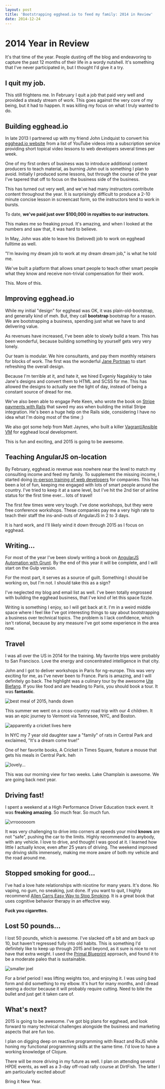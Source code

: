 ```yaml
---
layout: post
title: 'Bootstrapping egghead.io to feed my family: 2014 in Review'
date: 2014-12-24
---
```


# 2014 Year in Review

It's that time of the year. People dusting off the blog and endeavoring to capture the past 12 months of their life in a wordy nutshell. It's something that I've never participated in, but I thought I'd give it a try.

## I quit my job.

This still frightens me. In February I quit a job that paid very well and provided a steady stream of work. This goes against the very core of my being, but it had to happen. It was killing my focus on what I truly wanted to do.

## Building egghead.io

In late 2013 I partnered up with my friend John Lindquist to convert his [egghead.io website](https://egghead.io) from a list of YouTube videos into a subscription service providing short topical video lessons to web developers several times per week.

One of my first orders of business was to introduce additional content producers to teach material, as burning John out is something I plan to avoid. Initially I produced some lessons, but through the course of the year I've tapered that off to focus on the business side of the business.

This has turned out very well, and we've had many instructors contribute content throughout the year. It is surprisingly difficult to produce a 2-10 minute concise lesson in screencast form, so the instructors tend to work in bursts.

To date, **we've paid just over $100,000 in royalties to our instructors**.

This makes me so freaking proud. It's amazing, and when I looked at the numbers and saw that, it was hard to believe.

In May, John was able to leave his (beloved) job to work on egghead fulltime as well.

"I'm leaving my dream job to work at my dream dream job," is what he told me.

We've built a platform that allows smart people to teach other smart people what they know and receive non-trivial compensation for their work.

This. More of this.

## Improving egghead.io

While my initial "design" for egghead was OK, it was plain-old-bootstrap, and generally kind of meh. But, they call **bootstrap** bootstrap for a reason. We are bootstrapping a business, spending just what we have to and delivering value.

As revenues have increased, I've been able to slowly build a team. This has been wonderful, because building something by yourself gets very very lonely.

Our team is modular. We hire consultants, and pay them monthly retainers for blocks of work. The first was the wonderful [Jane Portman](https://uibreakfast.com/) to start refreshing the overall design.

Because I'm terrible at it, and hate it, we hired Evgeniy Nagalskiy to take Jane's designs and convert them to HTML and SCSS for me. This has allowed the designs to actually see the light of day, instead of being a constant source of dread for me.

We've also been able to engage Pete Keen, who wrote the book on [Stripe payments with Rails](https://www.masteringmodernpayments.com/) that saved my ass when building the initial Stripe integration. He's been a huge help on the Rails side, considering I have no idea what I'm doing most of the time ;)

We also got some help from Matt Jaynes, who built a killer [Vagrant/Ansible VM](https://devopsu.com/) for egghead local development.

This is fun and exciting, and 2015 is going to be awesome.

## Teaching AngularJS on-location

By February, egghead.io revenue was nowhere near the level to match my consulting income and feed my family. To supplement the missing income, I started doing [in-person training of web developers](https://egghead.io/angularjs-enterprise-training-workshop) for companies. This has been a lot of fun, keeping me engaged with lots of smart people around the country. I've tried to keep it at a sane level, but I've hit the 2nd tier of airline status for the first time ever... lots of travel!

The first few times were very tough. I've done workshops, but they were free conference workshops. These companies pay me a very high rate to teach their staff the ins-and-outs of AngularJS in 2 to 3 days.

It is hard work, and I'll likely wind it down through 2015 as I focus on egghead.

## Writing...

For most of the year I've been slowly writing a book on [AngularJS Automation with Grunt](https://egghead.io/essential-angularjs-grunt-build). By the end of this year it will be complete, and I will start on the Gulp version.

For the most part, it serves as a source of guilt. Something I should be working on, but I'm not. I should take this as a sign?

I've neglected my blog and email list as well. I've been totally engrossed with building the egghead business, that I've kind of let this space fizzle.

Writing is something I enjoy, so I will get back at it. I'm in a weird middle space where I feel like I've got interesting things to say about bootstrapping a business over technical topics. The problem is I lack confidence, which isn't rational, because by any measure I've got some experience in the area now.

## Travel

I was all over the US in 2014 for the training. My favorite trips were probably to San Francisco. Love the energy and concentrated intelligence in that city.

John and I got to deliver workshops in Paris for ng-europe. This was very exciting for me, as I've never been to France. Paris is amazing, and I will definitely go back. The highlight was a culinary tour by the awesome [Ute Biefang](https://www.uteinparis.com/WELCOME.html). If you like food and are heading to Paris, you should book a tour. It was **fantastic**.

![best meal of 2015, hands down](./images/best_meal_2015.jpg)

This summer we went on a cross-country road trip with our 4 children. It was an epic journey to Vermont via Tennesee, NYC, and Boston.

![apparently a cricket lives here](./images/times_square.jpg)

In NYC my 7 year old daughter saw a "family" of rats in Central Park and exclaimed, "It's a dream come true!"

One of her favorite books, A Cricket in Times Square, feature a mouse that gets his meals in Central Park. heh

![lovely...](./images/lake_view.jpg)

This was our morning view for two weeks. Lake Champlain is awesome. We are going back next year.

## Driving fast!

I spent a weekend at a High Performance Driver Education track event. It was **freaking amazing**. So much fear. So much fun.

![vrroooooom](./images/racing_2015.jpg)

It was very challenging to drive into corners at speeds your mind **knows** are not "safe", pushing the car to the limits. Highly recommended to anybody, with any vehicle. I love to drive, and thought I was good at it. I learned how little I actually know, even after 25 years of driving. The weekend improved my driving skills immensely, making me more aware of both my vehicle and the road around me.

## Stopped smoking for good...

I've had a love hate relationships with nicotine for many years. It's done. No vaping, no gum, no sneaking, just done. If you want to quit, I highly recommend [Allen Carrs Easy Way to Stop Smoking](https://www.amazon.com/exec/obidos/ASIN/0718194551/joehoobuiblo-20/ref=nosim/). It is a great book that uses cognitive behavior therapy in an effective way.

**Fuck you cigarettes.**

## Lost 50 pounds...

I lost 50 pounds, which is awesome. I've slacked off a bit and am back up 10, but haven't regressed fully into old habits. This is something I'd definitely like to keep up through 2015 and beyond, as it sure is nice to not have that extra weight. I used the [Primal Blueprint](https://www.amazon.com/exec/obidos/ASIN/0982207778/joehoobuiblo-20/ref=nosim/) approach, and found it to be a moderate paleo that is sustainable.

![smaller joel](./images/smaller_joel.jpg)

For a brief period I was lifting weights too, and enjoying it. I was using bad form and did something to my elbow. It's hurt for many months, and I dread seeing a doctor because it will probably require cutting. Need to bite the bullet and just get it taken care of.

## What's next?

2015 is going to be awesome. I've got big plans for egghead, and look forward to many technical challenges alongside the business and marketing aspects that are fun too.

I plan on digging deep on reactive programming with React and RxJS while honing my functional programming skills at the same time. I'd love to have a working knowledge of Clojure.

There will be more driving in my future as well. I plan on attending several HPDE events, as well as a 3-day off-road rally course at DirtFish. The latter I am particularly excited about!

Bring it New Year.

